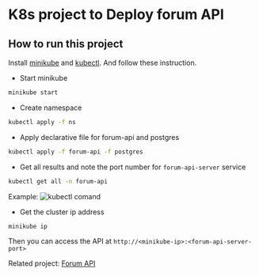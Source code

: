 # K8s project to Deploy forum API

## How to run this project
Install [minikube](https://minikube.sigs.k8s.io/docs/) and [kubectl](https://kubernetes.io/docs/tasks/tools/#kubectl). And follow these instruction.
- Start minikube
```sh
minikube start
```
- Create namespace
```sh
kubectl apply -f ns
```
- Apply declarative file for forum-api and postgres
```sh
kubectl apply -f forum-api -f postgres
```
- Get all results and note the port number for `forum-api-server` service
```sh
kubectl get all -n forum-api
```
Example:
![kubectl comand](https://i.imgur.com/3D5mnLZ.png)
- Get the cluster ip address
```sh
minikube ip
```

Then you can access the API at `http://<minikube-ip>:<forum-api-server-port>`

Related project:
[Forum API](https://github.com/fakhrylinux/forum-api)


